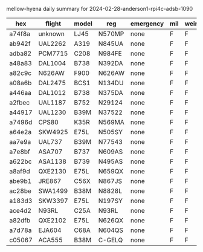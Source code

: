 mellow-hyena daily summary for 2024-02-28-anderson1-rpi4c-adsb-1090

|hex|flight|model|reg|emergency|mil|weirdo|
|--|--|--|--|--|--|--|
|a74f8a|unknown|LJ45|N570MP|none|F|F|
|ab942f|UAL2262|A319|N845UA|none|F|F|
|adba82|PCM7715|C208|N984FE|none|F|F|
|a48a83|DAL1004|B738|N392DA|none|F|F|
|a82c9c|N626AW|F900|N626AW|none|F|F|
|a08a6b|DAL2475|BCS1|N134DU|none|F|F|
|a446aa|DAL1012|B738|N375DA|none|F|F|
|a2fbec|UAL1187|B752|N29124|none|F|F|
|a44917|UAL1230|B39M|N37522|none|F|F|
|a7496d|CPS80|K35R|N569MA|none|F|F|
|a64e2a|SKW4925|E75L|N505SY|none|F|F|
|aa7e9a|UAL737|B39M|N77543|none|F|F|
|a7e8bf|ASA707|B737|N609AS|none|F|F|
|a622bc|ASA1138|B739|N495AS|none|F|F|
|a8af9d|QXE2130|E75L|N659QX|none|F|F|
|abe9b1|JRE867|C56X|N867JS|none|F|F|
|ac28be|SWA1499|B38M|N8828L|none|F|F|
|a183d3|SKW3397|E75L|N197SY|none|F|F|
|ace4d2|N93RL|C25A|N93RL|none|F|F|
|a82dfb|QXE2102|E75L|N626QX|none|F|F|
|a7d78a|EJA604|C68A|N604QS|none|F|F|
|c05067|ACA555|B38M|C-GELQ|none|F|F|

